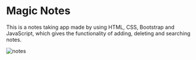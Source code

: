 # Magic Notes
This is a notes taking app made by using HTML, CSS, Bootstrap and JavaScript, which gives the functionality of adding, deleting and searching notes.

![notes](https://user-images.githubusercontent.com/67512104/134482460-ba930cca-effc-4b4a-a0aa-b90048216146.PNG)
